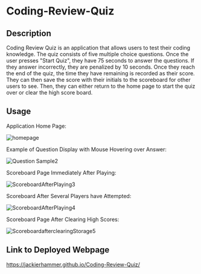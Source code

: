 # Coding-Review-Quiz

## Description

Coding Review Quiz is an application that allows users to test their coding knowledge. The quiz consists of five multiple choice questions. Once the user presses "Start Quiz", they have 75 seconds to answer the questions. If they answer incorrectly, they are penalized by 10 seconds. Once they reach the end of the quiz, the time they have remaining is recorded as their score. They can then save the score with their initials to the scoreboard for other users to see. Then, they can either return to the home page to start the quiz over or clear the high score board. 

## Usage

Application Home Page:

![homepage](https://user-images.githubusercontent.com/106570933/179867158-cb0bd18f-05c2-46b2-990d-fad39a2392c7.png)

Example of Question Display with Mouse Hovering over Answer:

![Question Sample2](https://user-images.githubusercontent.com/106570933/179867199-9d505d44-a129-426e-8de4-fba34cfa5561.png)

Scoreboard Page Immediately After Playing:

![ScoreboardAfterPlaying3](https://user-images.githubusercontent.com/106570933/179867231-cc066632-b276-413f-8386-063e927ff532.png)

Scoreboard After Several Players have Attempted:

![ScoreboardAfterPlaying4](https://user-images.githubusercontent.com/106570933/179867258-5bf5f233-0a20-47db-b70a-c21de33db62c.png)

Scoreboard Page After Clearing High Scores:

![ScoreboardafterclearingStorage5](https://user-images.githubusercontent.com/106570933/179867293-ea1280f2-9bd6-4c08-9bb2-180166a5a142.png)

## Link to Deployed Webpage

https://jackierhammer.github.io/Coding-Review-Quiz/
